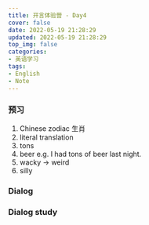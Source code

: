 ```yaml
---
title: 开言体验营 - Day4
cover: false
date: 2022-05-19 21:28:29
updated: 2022-05-19 21:28:29
top_img: false
categories:
- 英语学习
tags: 
- English
- Note
---
```



### 预习
1. Chinese zodiac 生肖
2. literal translation
3. tons 
4. beer 
	e.g. I had tons of beer last night.
5. wacky -> weird
6. silly 
### Dialog

### Dialog study